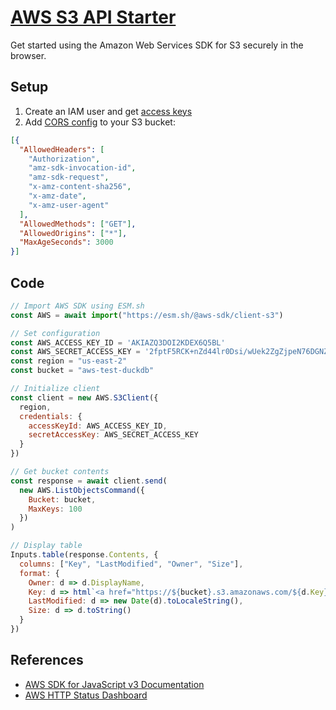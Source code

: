 # [AWS S3 API Starter](https://observablehq.com/@observablehq/aws-s3-api-starter)

Get started using the Amazon Web Services SDK for S3 securely in the browser.

## Setup 
1. Create an IAM user and get [access keys](https://docs.aws.amazon.com/IAM/latest/UserGuide/id_credentials_access-keys.html)
2. Add [CORS config](https://us-east-2.console.aws.amazon.com/s3/buckets/aws-test-duckdb?region=us-east-2&bucketType=general&tab=permissions) to your S3 bucket:
```json
[{
  "AllowedHeaders": [
    "Authorization",
    "amz-sdk-invocation-id",
    "amz-sdk-request",
    "x-amz-content-sha256", 
    "x-amz-date",
    "x-amz-user-agent"
  ],
  "AllowedMethods": ["GET"],
  "AllowedOrigins": ["*"],
  "MaxAgeSeconds": 3000
}]
```

## Code
```js
// Import AWS SDK using ESM.sh
const AWS = await import("https://esm.sh/@aws-sdk/client-s3")

// Set configuration
const AWS_ACCESS_KEY_ID = 'AKIAZQ3DOI2KDEX6Q5BL'
const AWS_SECRET_ACCESS_KEY = '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' 
const region = "us-east-2"
const bucket = "aws-test-duckdb"

// Initialize client
const client = new AWS.S3Client({
  region,
  credentials: {
    accessKeyId: AWS_ACCESS_KEY_ID,
    secretAccessKey: AWS_SECRET_ACCESS_KEY
  }
})

// Get bucket contents
const response = await client.send(
  new AWS.ListObjectsCommand({
    Bucket: bucket,
    MaxKeys: 100
  })
)

// Display table 
Inputs.table(response.Contents, {
  columns: ["Key", "LastModified", "Owner", "Size"],
  format: {
    Owner: d => d.DisplayName,
    Key: d => html`<a href="https://${bucket}.s3.amazonaws.com/${d.Key}">${d.Key}</a>`,
    LastModified: d => new Date(d).toLocaleString(),
    Size: d => d.toString()
  }
})
```

## References
- [AWS SDK for JavaScript v3 Documentation](https://docs.aws.amazon.com/AWSJavaScriptSDK/v3/latest/clients/client-s3/index.html)
- [AWS HTTP Status Dashboard](https://observablehq.com/@observablehq/aws-http-status-dashboard)
